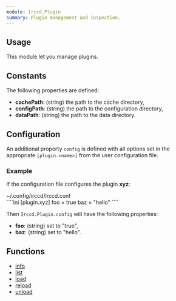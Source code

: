 ```yaml
---
module: Irccd.Plugin
summary: Plugin management and inspection.
---
```


## Usage

This module let you manage plugins.

## Constants

The following properties are defined:

  - **cachePath**: (string) the path to the cache directory,
  - **configPath**: (string) the path to the configuration directory,
  - **dataPath**: (string) the path to the data directory.

## Configuration

An additional property `config` is defined with all options set in the appropriate `[plugin.<name>]` from the user
configuration file.

### Example

If the configuration file configures the plugin **xyz**:

<div class="panel panel-info">
 <div class="panel-heading">~/.config/irccd/irccd.conf</div>
 <div class="panel-body">
````ini
[plugin.xyz]
foo = true
baz = "hello"
````
 </div>
</div>

Then `Irccd.Plugin.config` will have the following properties:

  - **foo**: (string) set to "true",
  - **baz**: (string) set to "hello".

## Functions

  - [info](function/info.html)
  - [list](function/list.html)
  - [load](function/load.html)
  - [reload](function/reload.html)
  - [unload](function/unload.html)
